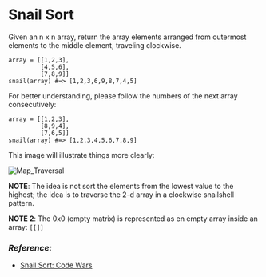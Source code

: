 # Snail Sort


Given an n x n array, return the array elements arranged from outermost elements to the middle element, traveling clockwise.

```
array = [[1,2,3],
         [4,5,6],
         [7,8,9]]
snail(array) #=> [1,2,3,6,9,8,7,4,5]
```

For better understanding, please follow the numbers of the next array consecutively:
```
array = [[1,2,3],
         [8,9,4],
         [7,6,5]]
snail(array) #=> [1,2,3,4,5,6,7,8,9]
````

This image will illustrate things more clearly:

![Map_Traversal](./img/example_01.png)


**NOTE**: The idea is not sort the elements from the lowest value to the highest; 
        the idea is to traverse the 2-d array in a clockwise snailshell pattern.

**NOTE 2**: The 0x0 (empty matrix) is represented as en empty array inside an array: ```[[]]```

### _Reference:_ 
* [Snail Sort: Code Wars](https://www.codewars.com/kata/521c2db8ddc89b9b7a0000c1)